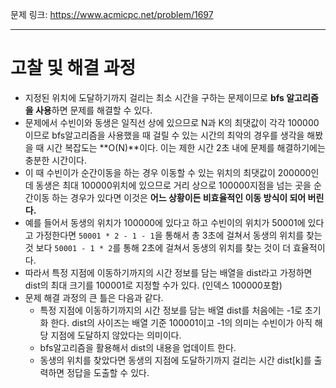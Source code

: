 문제 링크: https://www.acmicpc.net/problem/1697
- - -
# 고찰 및 해결 과정
- 지정된 위치에 도달하기까지 걸리는 최소 시간을 구하는 문제이므로 **bfs 알고리즘을 사용**하면 문제를 해결할 수 있다.  
- 문제에서 수빈이와 동생은 일직선 상에 있으므로 N과 K의 최댓값이 각각 100000이므로 bfs알고리즘을 사용했을 때 걸릴 수 있는 시간의 최악의 경우를 생각을 해봤을 때 시간 복잡도는 **O(N)**이다. 이는 제한 시간 2초 내에 문제를 해결하기에는 충분한 시간이다.  
- 이 때 수빈이가 순간이동을 하는 경우 이동할 수 있는 위치의 최댓값이 200000인데 동생은 최대 100000위치에 있으므로 거리 상으로 100000지점을 넘는 곳을 순간이동 하는 경우가 있다면 이것은 **어느 상황이든 비효율적인 이동 방식이 되어 버린다.**  
- 예를 들어서 동생의 위치가 100000에 있다고 하고 수빈이의 위치가 50001에 있다고 가정한다면 ```50001 * 2 - 1 - 1```을 통해서 총 3초에 걸쳐서 동생의 위치를 찾는 것 보다 ```50001 - 1 * 2```를 통해 2초에 걸쳐서 동생의 위치를 찾는 것이 더 효율적이다.  
- 따라서 특정 지점에 이동하기까지의 시간 정보를 담는 배열을 dist라고 가정하면 dist의 최대 크기를 100001로 지정할 수가 있다. (인덱스 100000포함)  
- 문제 해결 과정의 큰 틀은 다음과 같다.  
    - 특정 지점에 이동하기까지의 시간 정보를 담는 배열 dist를 처음에는 -1로 초기화 한다.  dist의 사이즈는 배열 기준 100001이고 -1의 의미는 수빈이가 아직 해당 지점에 도달하지 않았다는 의미이다.  
    - bfs알고리즘을 활용해서 dist의 내용을 업데이트 한다.  
    - 동생의 위치를 찾았다면 동생의 지점에 도달하기까지 걸리는 시간 dist[k]를 출력하면 정답을 도출할 수 있다.  